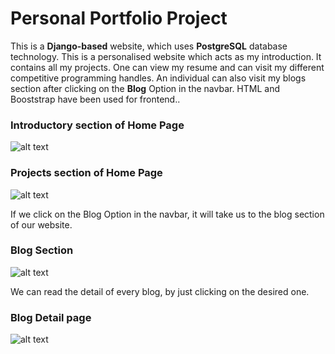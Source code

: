 # Personal Portfolio Project

This is a **Django-based** website, which uses **PostgreSQL** database technology. This is a personalised website which acts as my introduction. It contains all my projects. One can view my resume and can visit my different competitive programming handles. An individual can also visit my blogs section after clicking on the **Blog** Option in the navbar. HTML and Booststrap have been used for frontend..

### Introductory section of Home Page

![alt text](https://i.imgur.com/BDpy4qV.png)

### Projects section of Home Page

![alt text](https://i.imgur.com/ny9VMtU.png)

If we click on the Blog Option in the navbar, it will take us to the blog section of our website.

### Blog Section

![alt text](https://i.imgur.com/DA6JHpG.png)

We can read the detail of every blog, by just clicking on the desired one.

### Blog Detail page

![alt text](https://i.imgur.com/X1BGnov.png)
